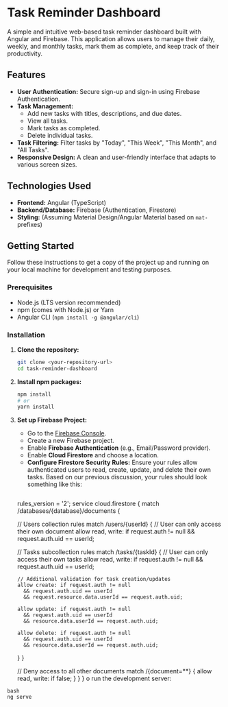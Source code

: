 # Task Reminder Dashboard

A simple and intuitive web-based task reminder dashboard built with Angular and Firebase. This application allows users to manage their daily, weekly, and monthly tasks, mark them as complete, and keep track of their productivity.

## Features

*   **User Authentication:** Secure sign-up and sign-in using Firebase Authentication.
*   **Task Management:**
    *   Add new tasks with titles, descriptions, and due dates.
    *   View all tasks.
    *   Mark tasks as completed.
    *   Delete individual tasks.
*   **Task Filtering:** Filter tasks by "Today", "This Week", "This Month", and "All Tasks".
*   **Responsive Design:** A clean and user-friendly interface that adapts to various screen sizes.

## Technologies Used

*   **Frontend:** Angular (TypeScript)
*   **Backend/Database:** Firebase (Authentication, Firestore)
*   **Styling:** (Assuming Material Design/Angular Material based on `mat-` prefixes)

## Getting Started

Follow these instructions to get a copy of the project up and running on your local machine for development and testing purposes.

### Prerequisites

*   Node.js (LTS version recommended)
*   npm (comes with Node.js) or Yarn
*   Angular CLI (`npm install -g @angular/cli`)

### Installation

1.  **Clone the repository:**
    ```bash
    git clone <your-repository-url>
    cd task-reminder-dashboard
    ```

2.  **Install npm packages:**
    ```bash
    npm install
    # or
    yarn install
    ```

3.  **Set up Firebase Project:**
    *   Go to the [Firebase Console](https://console.firebase.google.com/).
    *   Create a new Firebase project.
    *   Enable **Firebase Authentication** (e.g., Email/Password provider).
    *   Enable **Cloud Firestore** and choose a location.
    *   **Configure Firestore Security Rules:** Ensure your rules allow authenticated users to read, create, update, and delete their own tasks. Based on our previous discussion, your rules should look something like this:
        ```firestore
       rules_version = '2';
service cloud.firestore {
  match /databases/{database}/documents {
    
    // Users collection rules
    match /users/{userId} {
      // User can only access their own document
      allow read, write: if request.auth != null && request.auth.uid == userId;
      
      // Tasks subcollection rules
      match /tasks/{taskId} {
        // User can only access their own tasks
        allow read, write: if request.auth != null && request.auth.uid == userId;
        
        // Additional validation for task creation/updates
        allow create: if request.auth != null 
          && request.auth.uid == userId
          && request.resource.data.userId == request.auth.uid;
        
        allow update: if request.auth != null 
          && request.auth.uid == userId
          && resource.data.userId == request.auth.uid;
        
        allow delete: if request.auth != null 
          && request.auth.uid == userId
          && resource.data.userId == request.auth.uid;
      }
    }
    
    // Deny access to all other documents
    match /{document=**} {
      allow read, write: if false;
    }
  }
}
        o run the development server:

```
bash
ng serve
```
